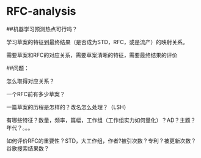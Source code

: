# RFC-analysis

##机器学习预测热点可行吗？ 

学习草案的特征到最终结果（是否成为STD，RFC，或是流产）的映射关系。

需要草案和RFC的对应关系，需要草案清晰的特征，需要最终结果的评价

##问题：

怎么取得对应关系？

一个RFC前有多少草案？

一篇草案的历程是怎样的？改名怎么处理？（LSH）

有哪些特征？数量，频率，篇幅，工作组（工作组实力如何量化）？AD？主题？年代？。。。

如何评价RFC的重要性？STD，大工作组，作者?被引次数？专利？被更新次数？谷歌搜索结果数？
